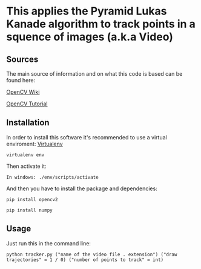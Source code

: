 # This applies the Pyramid Lukas Kanade algorithm to track points in a squence of images (a.k.a Video)

## Sources
The main source of information and on what this code is based can be found here:

[OpenCV Wiki](https://docs.opencv.org/3.4/dc/d6b/group__video__track.html#ga473e4b886d0bcc6b65831eb88ed93323)

[OpenCV Tutorial](https://opencv-python-tutroals.readthedocs.io/en/latest/py_tutorials/py_video/py_lucas_kanade/py_lucas_kanade.html)

## Installation
In order to install this software it's recommended to use a virtual enviroment: [Virtualenv](https://virtualenv.pypa.io/en/latest/)

`virtualenv env`

Then activate it:

`In windows: ./env/scripts/activate`

And then you have to install the package and dependencies:

`pip install opencv2`

`pip install numpy`

## Usage
Just run this in the command line:

```
python tracker.py ("name of the video file . extension") ("draw trajectories" = 1 / 0) ("number of points to track" = int)
```